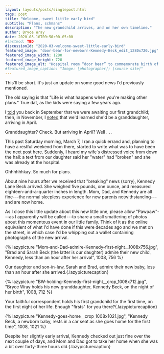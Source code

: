```yaml
---
layout: layouts/posts/singlepost.html
tags: post
title: "Welcome, sweet little early bird"
subtitle: "Plans, schmans"
description: "The new grandchild arrives, and on her own timeline."
author: Bryce Wray
date: 2020-03-10T09:50:00-05:00
#lastmod: TBD
discussionId: "2020-03-welcome-sweet-little-early-bird"
featured_image: "door-bear-for-newborn-Kennedy-Beck_edit_1280x720.jpg"
featured_image_width: 1280
featured_image_height: 720
featured_image_alt: "Hospital room “door bear” to commemorate birth of Kennedy Beck"
#featured_image_caption: "Image: [photographer]; [source site]"
---
```


This'll be short. It's just an update on some good news I'd previously mentioned.

The old saying is that "Life is what happens when you're making other plans." True dat, as the kids were saying a few years ago.

I [told](/posts/2019/09/now-im-sixty-four) you back in September that we were awaiting our first grandchild; then, in November, I [noted](/posts/2019/11/mixed-nuts-2019-11) that we'd learned she'd be a granddaughter, arriving in April.

Granddaughter? Check. But arriving in April? Well&nbsp;.&nbsp;.&nbsp;.

This past Saturday morning, March 7, I ran a quick errand and, planning to have a restful weekend from there, started to write what was to have been the next post here. Suddenly, I heard my wife's distressed voice from down the hall: a text from our daughter said her "water" had "broken" and she was already at the hospital.

Ohhhhhhkay. So much for plans.

About nine hours after we received that "breaking" news (sorry), Kennedy Lane Beck arrived. She weighed five pounds, one ounce, and measured eighteen-and-a-quarter inches in length. Mom, Dad, and Kennedy are all fine---the normal sleepless experience for new parents notwithstanding---and are now home.

As I close this little update about this new little one, please allow "Pawpaw"---as I apparently will be called---to share a small smattering of photos about this momentous event in our little family. Think of it as the online equivalent of what I'd have done if this were decades ago and we met on the street, in which case I'd be whipping out a wallet containing photographs of the new arrival.

{% lazypicture "Mom-and-Dad-admire-Kennedy-first-night__1008x756.jpg", "Brad and Sarah Beck (the latter is our daughter) admire their new child, Kennedy, less than an hour after her arrival", 1008, 756 %}

Our daughter and son-in-law, Sarah and Brad, admire their new baby, less than an hour after she arrived.{.lazypicturecaption}

{% lazypicture "BW-holding-Kennedy-first-night__crop_1008x712.jpg", "Bryce Wray holds his new granddaughter, Kennedy Beck, on the night of her birth", 1008, 712 %}

Your faithful correspondent holds his first grandchild for the first time, on the first night of her life. Enough "firsts" for you there?{.lazypicturecaption}

{% lazypicture "Kennedy-goes-home__crop_1008x1021.jpg", "Kennedy Beck, a newborn baby, rests in a car seat as she goes home for the first time", 1008, 1021 %}

Despite her slightly early arrival, Kennedy checked out just fine over the next couple of days, and Mom and Dad got to take her home when she was a bit over <span class="nobrk">forty-three hours old</span>.{.lazypicturecaption}